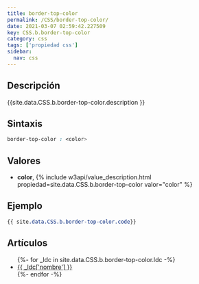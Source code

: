 ```yaml
---
title: border-top-color
permalink: /CSS/border-top-color/
date: 2021-03-07 02:59:42.227509
key: CSS.b.border-top-color
category: css
tags: ['propiedad css']
sidebar: 
  nav: css
---
```


## Descripción
{{site.data.CSS.b.border-top-color.description }}

## Sintaxis
~~~css
border-top-color : <color>
~~~

## Valores
* **color**,  {% include w3api/value_description.html propiedad=site.data.CSS.b.border-top-color valor="color" %}

## Ejemplo
~~~css
{{ site.data.CSS.b.border-top-color.code}}
~~~

## Artículos
<ul>
{%- for _ldc in site.data.CSS.b.border-top-color.ldc -%}
   <li>
       <a href="{{_ldc['url'] }}">{{ _ldc['nombre'] }}</a>
   </li>
{%- endfor -%}
</ul>
